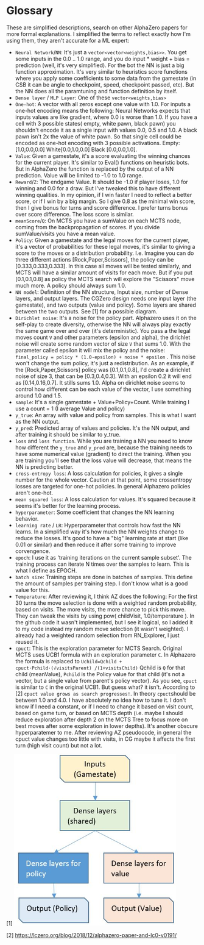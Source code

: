 # Glossary

These are simplified descriptions, search on other AlphaZero papers for more formal explanations. I simplified the terms to reflect exactly how I'm using them, they aren't accurate for a ML expert:

- `Neural Network`/`NN`: It's just a  `vector<vector<weights,bias>>`. You get some inputs in the 0.0 .. 1.0 range, and you do input * weight + bias = prediction (well, it's very simplified). For the bot the NN is just a big function approximation. It's very similar to heuristics score functions where you apply some coefficients to some data from the gamestate (in CSB it can be angle to checkpoint, speed, checkpoint passed, etc). But the NN does all the paramtuning and function definition by itself. 
- `Dense layer` / `MLP Layer`: One of these `vector<weights,bias>`
- `One-hot`: A vector with all zeros except one value with 1.0. For inputs a one-hot encoding means the following: Neural Networks expects that inputs values are like gradient, where 0.0 is worse than 1.0. If you have a cell with 3 possible states( empty, white pawn, black pawn) you shouldn't encode it as a single input with values 0.0, 0.5 and 1.0. A black pawn isn't 2x the value of white pawn. So that single cell could be encoded as one-hot encoding with 3 possible activations.  Empty: [1.0,0.0,0.0] White[0.0,1.0,0.0] Black [0.0,0.0,1.0].
- `Value`: Given a gamestate, it's a score evaluating the winning chances for the current player. It's similar to Eval() functions on heuristic bots. But in AlphaZero the function is replaced by the output of a NN prediction. Value will be limited to -1.0 to 1.0 range.
- `Reward`/`Z`: The endgame Value. It should be -1.0 if player loses, 1.0 for winning and 0.0 for a draw. But I've tweaked this to have different winning qualities. In my opinion, if I win faster I need to reflect a better score, or if I win by a big margin. So I give 0.8 as the minimal win score, then I give bonus for turns and score difference. I prefer turns bonus over score difference. The loss score is similar.
- `meanScore`/`Q`: On MCTS you have a sumValue on each MCTS node, coming from the backpropagation of scores. if you divide sumValue/visits you have a mean value.
- `Policy`: Given a gamestate and the legal moves for the current player, it's a vector of probabilities for these legal moves, it's similar to giving a score to the moves or a distribution probability. I.e. Imagine you can do three different actions [Rock,Paper,Scissors], the policy can be [0.333,0.333,0.333]. In this case all moves will be tested similarly, and MCTS will have a similar amount of visits for each move. But if you put [0.1,0.1,0.8] as policy the MCTS search will explore the "Scissors" move much more. A policy should always sum 1.0.
- `NN model`: Definition of the NN structure, Input size, number of Dense layers, and output layers. The CGZero design needs one input layer (the gamestate), and two outputs (value and policy). Some layers are shared between the two outputs. See [1] for a possible diagram.
- `Dirichlet noise`: It's a noise for the policy part.  Alphazero uses it on the self-play to create diversity, otherwise the NN will always play exactly the same game over and over (it's deterministic).
You pass a the legal moves count `V` and other parameters (epsilon and alpha), the dirichlet noise will create some random vector of size `V` that sums 1.0. With the parameter called epsilon it will mix the policy and the noise:    `final_policy = policy * (1.0-epsilon) + noise * epsilon` . This noise won't change the sum policy, it's just a redistribution. As an example, if the [Rock,Paper,Scissors] policy was [0.1,0.1,0.8], I'd create a dirichlet noise of size 3, that can be [0.3,0.4,0.3]. With an epsilon 0.2 it will end as [0.14,0.16,0.7]. It stills sums 1.0. Alpha on dirichlet noise seems to control how different can be each value of the vector, I use something around 1.0 and 1.5.
- `sample`: It's a single gamestate + Value+Policy+Count.  While training I use a count = 1 (I average Value and policy)
- `y_true`: An array with value and policy from samples. This is what I want as the NN output.
- `y_pred`: Predicted array of values and policies. It's the NN output, and after training it should be similar to y_true.
- `loss` and `loss function`. While you are training a NN you need to know how different the `y_true` and `y_pred` are, because the training needs to have some numerical value (gradient) to direct the training. When you are training you'll see that the loss value will decrease, that means the NN is predicting better.
- `cross-entropy loss`: A loss calculation for policies, it gives a single number for the whole vector. Caution at that point, some crossentropy losses are targeted for one-hot policies. In general Alphazero policies aren't one-hot.
- `mean squared loss`: A loss calculation for values. It's squared because it seems it's better for the learning process.
- `hyperparameter`: Some coefficient that changes the NN learning behavior.
- `learning rate` / `LR`: Hyperparameter that controls how fast the NN learns. In a simplified way it's how much the NN weights change to reduce the losses. It's good to have a "big" learning rate at start (like 0.01 or similar) and then reduce it after some training to improve corvengence. 
- `epoch`: I use it as 'training iterations on the current sample subset'. The training process can iterate N times over the samples to learn. This is what I define as EPOCH.
- `batch size`: Training steps are done in batches of samples. This define the amount of samples per training step. I don't know what is a good value for this.
- `Temperature`: After reviewing it, I think AZ does the following: For the first 30 turns the move selection is done with a weighted random probability, based on visits. The more visits, the more chance to pick this move. They can tweak the visits by using pow( childVisit, 1.0/temperature ). In the github code it wasn't implemented, but I see it logical, so I added it to my code instead my random move selection (it wasn't weighted). I already had a weighted random selection from RN_Explorer, I just reused it.
- `cpuct`: This is the exploration parameter for MCTS Search. Original MCTS uses UCB1 formula with an exploration parameter `C`. In Alphazero the formula is replaced to  `Uchild=Qchild + cpuct⋅Pchild⋅(√visitsParent) /(1+visitsChild)`   Qchild is `Q` for that child (meanValue), `Pchild` is the Policy value for that child (it's not a vector, but a single value from parent's policy vector). As you see, `cpuct` is similar to `C` in the original UCB1. But guess what? it isn't. According to [2] `cpuct value grows as search progresses!`. In theory `cpuct`should be between 1.0 and 4.0. I have absolutely no idea how to tune it. I don't know if I need a constant, or if I need to change it based on visit count, based on game turn, or based on MCTS depth (i.e. maybe I should reduce exploration after depth 2 on the MCTS Tree to focus more on best moves after some exploration in lower depths). It's another obscure hyperparatemer to me.  After reviewing AZ pseudocode, in general the cpuct value changes too little with visits, in CG maybe it affects the first turn (high visit count) but not a lot.

\[1\] ![Simple NN model](/images/simplemodel.jpg)

\[2\] https://lczero.org/blog/2018/12/alphazero-paper-and-lc0-v0191/ 
